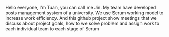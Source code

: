 Hello everyone, I'm Tuan, you can call me Jin. My team have developed posts management system of a university. We use Scrum working model to increase work efficiency. And this github project show meetings that we discuss about project goals, how to we solve problem and assign work to each individual team to each stage of Scrum
